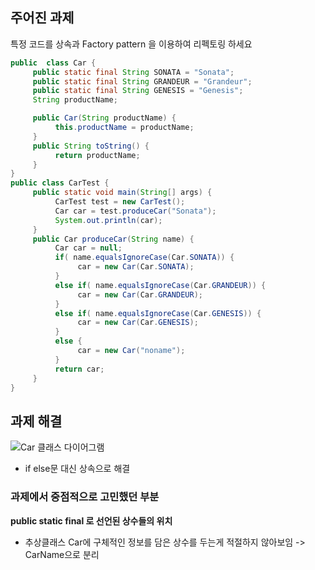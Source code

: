 ## 주어진 과제
특정 코드를 상속과 Factory pattern 을 이용하여 리펙토링 하세요

```java
public  class Car {
     public static final String SONATA = "Sonata";
     public static final String GRANDEUR = "Grandeur";
     public static final String GENESIS = "Genesis";
     String productName;

     public Car(String productName) {
          this.productName = productName;
     }
     public String toString() {
          return productName;
     } 
}
public class CarTest {
     public static void main(String[] args) {
          CarTest test = new CarTest();
          Car car = test.produceCar("Sonata");
          System.out.println(car);
     }
     public Car produceCar(String name) {
          Car car = null;
          if( name.equalsIgnoreCase(Car.SONATA)) {
               car = new Car(Car.SONATA);    
          }
          else if( name.equalsIgnoreCase(Car.GRANDEUR)) {
               car = new Car(Car.GRANDEUR);
          }
          else if( name.equalsIgnoreCase(Car.GENESIS)) {
               car = new Car(Car.GENESIS);
          }
          else {
               car = new Car("noname");
          }
          return car; 
     }
}
```

## 과제 해결
![Car 클래스 다이어그램](https://github.com/notusing11/java_design_pattern_study/blob/main/Design%20Patterns/Factory%20Method%20pattern/example/Car.jpg?raw=true)
- if else문 대신 상속으로 해결


### 과제에서 중점적으로 고민했던 부분
**public static final 로 선언된 상수들의 위치**

- 추상클래스 Car에 구체적인 정보를 담은 상수를 두는게 적절하지 않아보임 -> CarName으로 분리